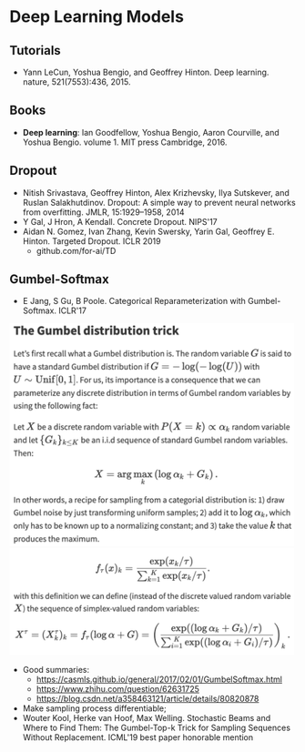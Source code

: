 # Deep Learning Models

## Tutorials
- Yann LeCun, Yoshua Bengio, and Geoffrey Hinton. Deep learning. nature, 521(7553):436, 2015.

## Books
- **Deep learning**: Ian Goodfellow, Yoshua Bengio, Aaron Courville, and Yoshua Bengio. volume 1. MIT press Cambridge, 2016.

## Dropout
- Nitish Srivastava, Geoffrey Hinton, Alex Krizhevsky, Ilya Sutskever, and Ruslan Salakhutdinov. Dropout: A simple way to prevent neural networks from overfitting. JMLR, 15:1929–1958, 2014
- Y Gal, J Hron, A Kendall. Concrete Dropout. NIPS'17
- Aidan N. Gomez, Ivan Zhang, Kevin Swersky, Yarin Gal, Geoffrey E. Hinton. Targeted Dropout. ICLR 2019
	- github.com/for-ai/TD

## Gumbel-Softmax
- E Jang, S Gu, B Poole. Categorical Reparameterization with Gumbel-Softmax. ICLR'17
<img src="/DL/images/gumbel-softmax.png" alt="drawing" width="500"/>
<img src="/DL/images/gumbel-softmax2.png" alt="drawing" width="500"/>

- Good summaries:
	- https://casmls.github.io/general/2017/02/01/GumbelSoftmax.html
	- https://www.zhihu.com/question/62631725
	- https://blog.csdn.net/a358463121/article/details/80820878
- Make sampling process differentiable;
- Wouter Kool, Herke van Hoof, Max Welling. Stochastic Beams and Where to Find Them: The Gumbel-Top-k Trick for Sampling Sequences Without Replacement. ICML'19 best paper honorable mention
